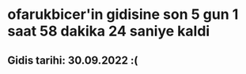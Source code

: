 # ofarukbicer'in gidisine son 5 gun 1 saat 58 dakika 24 saniye kaldi

## Gidis tarihi: 30.09.2022 :(